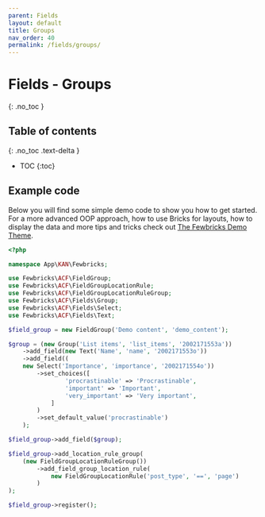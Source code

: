 ```yaml
---
parent: Fields
layout: default
title: Groups
nav_order: 40
permalink: /fields/groups/
---
```


# Fields - Groups
{: .no_toc }

## Table of contents
{: .no_toc .text-delta }

- TOC
{:toc}

## Example code
Below you will find some simple demo code to show you how to get started. For a more advanced OOP approach, how to use Bricks for layouts, how to display the data and more tips and tricks check out [The Fewbricks Demo Theme](https://github.com/folbert/fewbricks-demo-theme).


```php
<?php

namespace App\KAN\Fewbricks;

use Fewbricks\ACF\FieldGroup;
use Fewbricks\ACF\FieldGroupLocationRule;
use Fewbricks\ACF\FieldGroupLocationRuleGroup;
use Fewbricks\ACF\Fields\Group;
use Fewbricks\ACF\Fields\Select;
use Fewbricks\ACF\Fields\Text;

$field_group = new FieldGroup('Demo content', 'demo_content');

$group = (new Group('List items', 'list_items', '2002171553a'))
    ->add_field(new Text('Name', 'name', '2002171553o'))
    ->add_field((
    new Select('Importance', 'importance', '2002171554o'))
        ->set_choices([
                'procrastinable' => 'Procrastinable',
                'important' => 'Important',
                'very_important' => 'Very important',
            ]
        )
        ->set_default_value('procrastinable')
    );

$field_group->add_field($group);

$field_group->add_location_rule_group(
    (new FieldGroupLocationRuleGroup())
        ->add_field_group_location_rule(
            new FieldGroupLocationRule('post_type', '==', 'page')
        )
);

$field_group->register();

```
